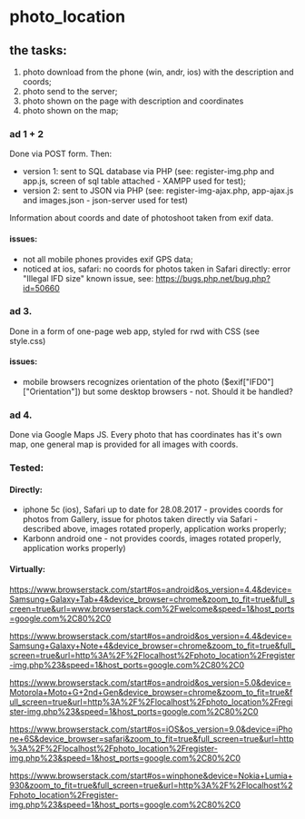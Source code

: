 # photo_location
## the tasks:
1. photo download from the phone (win, andr, ios) with the description and coords;
2. photo send to the server;
3. photo shown on the page with description  and coordinates
4. photo shown on the map;

### ad 1 + 2 
Done via POST form.
Then: 
 - version 1: sent to SQL database via PHP (see: register-img.php and app.js, screen of sql table attached - XAMPP used for test);
 - version 2: sent to JSON via PHP (see: register-img-ajax.php,  app-ajax.js and images.json - json-server used for test)
 
 Information about coords and date of photoshoot taken from exif  data.
 
#### issues:
- not all mobile phones provides exif GPS data;
- noticed at ios, safari: no coords for photos taken in Safari directly: error  "Illegal IFD size" known issue, see:  https://bugs.php.net/bug.php?id=50660
 

### ad 3.
Done in a form of one-page web app, styled for rwd with CSS (see style.css)

#### issues:
- mobile browsers recognizes orientation of the photo ($exif["IFD0"]["Orientation"]) but some desktop browsers - not. Should it be handled?


### ad 4.
Done via Google Maps JS. Every photo that has coordinates has it's own map, one general map is provided for all images with coords.


### Tested:

#### Directly:

- iphone 5c (ios), Safari up to date for 28.08.2017  - provides coords for photos from Gallery, issue for photos taken directly via Safari - described above, images rotated properly, application works properly; 
- Karbonn android one - not provides coords, images rotated properly, application works properly)

#### Virtually:
https://www.browserstack.com/start#os=android&os_version=4.4&device=Samsung+Galaxy+Tab+4&device_browser=chrome&zoom_to_fit=true&full_screen=true&url=www.browserstack.com%2Fwelcome&speed=1&host_ports=google.com%2C80%2C0

https://www.browserstack.com/start#os=android&os_version=4.4&device=Samsung+Galaxy+Note+4&device_browser=chrome&zoom_to_fit=true&full_screen=true&url=http%3A%2F%2Flocalhost%2Fphoto_location%2Fregister-img.php%23&speed=1&host_ports=google.com%2C80%2C0

https://www.browserstack.com/start#os=android&os_version=5.0&device=Motorola+Moto+G+2nd+Gen&device_browser=chrome&zoom_to_fit=true&full_screen=true&url=http%3A%2F%2Flocalhost%2Fphoto_location%2Fregister-img.php%23&speed=1&host_ports=google.com%2C80%2C0

https://www.browserstack.com/start#os=iOS&os_version=9.0&device=iPhone+6S&device_browser=safari&zoom_to_fit=true&full_screen=true&url=http%3A%2F%2Flocalhost%2Fphoto_location%2Fregister-img.php%23&speed=1&host_ports=google.com%2C80%2C0

https://www.browserstack.com/start#os=winphone&device=Nokia+Lumia+930&zoom_to_fit=true&full_screen=true&url=http%3A%2F%2Flocalhost%2Fphoto_location%2Fregister-img.php%23&speed=1&host_ports=google.com%2C80%2C0

